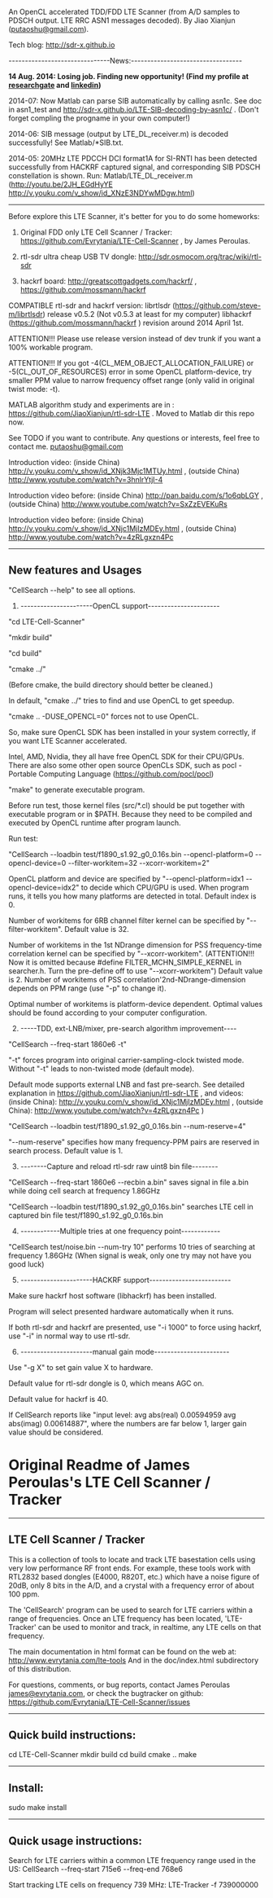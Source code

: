 An OpenCL accelerated TDD/FDD LTE Scanner (from A/D samples to PDSCH output. LTE RRC ASN1 messages decoded). By Jiao Xianjun (putaoshu@gmail.com).

Tech blog: http://sdr-x.github.io

-------------------------------News:----------------------------------

**14 Aug. 2014: Losing job. Finding new opportunity! (Find my profile at <a href="https://www.researchgate.net/profile/Xianjun_Jiao?ev=hdr_xprf">researchgate</a> and <a href="http://www.linkedin.com/profile/view?id=148004333&trk=spm_pic">linkedin</a>)**

2014-07: Now Matlab can parse SIB automatically by calling asn1c. See doc in asn1_test and http://sdr-x.github.io/LTE-SIB-decoding-by-asn1c/ . (Don't forget compling the progname in your own computer!)

2014-06: SIB message (output by LTE_DL_receiver.m) is decoded successfully! See Matlab/*SIB.txt.

2014-05: 20MHz LTE PDCCH DCI format1A for SI-RNTI has been detected successfully from HACKRF captured signal, and corresponding SIB PDSCH constellation is shown. Run: Matlab/LTE_DL_receiver.m
 (http://youtu.be/2JH_EGdHyYE  http://v.youku.com/v_show/id_XNzE3NDYwMDgw.html)

----------------------------------------------------------------------

Before explore this LTE Scanner, it's better for you to do some homeworks:

1. Original FDD only LTE Cell Scanner / Tracker: https://github.com/Evrytania/LTE-Cell-Scanner , by James Peroulas.

2. rtl-sdr ultra cheap USB TV dongle: http://sdr.osmocom.org/trac/wiki/rtl-sdr

3. hackrf board: http://greatscottgadgets.com/hackrf/ , https://github.com/mossmann/hackrf

COMPATIBLE rtl-sdr and hackrf version:
librtlsdr (https://github.com/steve-m/librtlsdr) release v0.5.2 (Not v0.5.3 at least for my computer)
libhackrf (https://github.com/mossmann/hackrf  ) revision around 2014 April 1st.

ATTENTION!!! Please use release version instead of dev trunk if you want a 100% workable program.

ATTENTION!!! If you got -4(CL_MEM_OBJECT_ALLOCATION_FAILURE) or -5(CL_OUT_OF_RESOURCES) error in some OpenCL platform-device, try smaller PPM value to narrow frequency offset range (only valid in original twist mode: -t).

MATLAB algorithm study and experiments are in : https://github.com/JiaoXianjun/rtl-sdr-LTE . Moved to Matlab dir this repo now.

See TODO if you want to contribute. Any questions or interests, feel free to contact me. putaoshu@gmail.com

Introduction video: (inside China) http://v.youku.com/v_show/id_XNjk3Mjc1MTUy.html ,
(outside China) http://www.youtube.com/watch?v=3hnlrYtjI-4

Introduction video before: (inside China) http://pan.baidu.com/s/1o6qbLGY ,
(outside China) http://www.youtube.com/watch?v=SxZzEVEKuRs

Introduction video before: (inside China) http://v.youku.com/v_show/id_XNjc1MjIzMDEy.html ,
(outside China) http://www.youtube.com/watch?v=4zRLgxzn4Pc

----------------------------------------------------------------------
New features and Usages
----------------------------------------------------------------------

"CellSearch --help" to see all options.

1. ----------------------OpenCL support----------------------

"cd LTE-Cell-Scanner"

"mkdir build"

"cd build"

"cmake ../"

(Before cmake, the build directory should better be cleaned.)

In default, "cmake ../" tries to find and use OpenCL to get speedup.

"cmake .. -DUSE_OPENCL=0" forces not to use OpenCL.

So, make sure OpenCL SDK has been installed in your system correctly, if you want LTE Scanner accelerated.

Intel, AMD, Nvidia, they all have free OpenCL SDK for their CPU/GPUs. There are also some other open source OpenCLs SDK,
such as pocl - Portable Computing Language (https://github.com/pocl/pocl)

"make" to generate executable program.

Before run test, those kernel files (src/*.cl) should be put together with executable program or in $PATH.
Because they need to be compiled and executed by OpenCL runtime after program launch.

Run test:

"CellSearch --loadbin test/f1890_s1.92_g0_0.16s.bin --opencl-platform=0 --opencl-device=0 --filter-workitem=32 --xcorr-workitem=2"

OpenCL platform and device are specified by "--opencl-platform=idx1 --opencl-device=idx2" to decide which CPU/GPU is used.
When program runs, it tells you how many platforms are detected in total. Default index is 0.

Number of workitems for 6RB channel filter kernel can be specified by "--filter-workitem". Default value is 32.

Number of workitems in the 1st NDrange dimension for PSS frequency-time correlation kernel can be specified by "--xcorr-workitem".
(ATTENTION!!! Now it is omitted because #define FILTER_MCHN_SIMPLE_KERNEL in searcher.h. Turn the pre-define off to use "--xcorr-workitem")
Default value is 2. Number of workitems of PSS correlation'2nd-NDrange-dimension depends on PPM range (use "-p" to change it).

Optimal number of workitems is platform-device dependent. Optimal values should be found according to your computer configuration.

2. -----TDD, ext-LNB/mixer, pre-search algorithm improvement----

"CellSearch --freq-start 1860e6 -t"

"-t" forces program into original carrier-sampling-clock twisted mode. Without "-t" leads to non-twisted mode (default mode).

Default mode supports external LNB and fast pre-search.
See detailed explanation in https://github.com/JiaoXianjun/rtl-sdr-LTE , and videos: (inside China): http://v.youku.com/v_show/id_XNjc1MjIzMDEy.html ,
 (outside China): http://www.youtube.com/watch?v=4zRLgxzn4Pc )

"CellSearch --loadbin test/f1890_s1.92_g0_0.16s.bin --num-reserve=4"

"--num-reserve" specifies how many frequency-PPM pairs are reserved in search process. Default value is 1.

3. --------Capture and reload rtl-sdr raw uint8 bin file--------

"CellSearch --freq-start 1860e6 --recbin a.bin" saves signal in file a.bin while doing cell search at frequency 1.86GHz

"CellSearch --loadbin test/f1890_s1.92_g0_0.16s.bin" searches LTE cell in captured bin file test/f1890_s1.92_g0_0.16s.bin

4. ------------Multiple tries at one frequency point------------

"CellSearch test/noise.bin --num-try 10" performs 10 tries of searching at frequency 1.86GHz (When signal is weak, only one try may not have you good luck)

5. ----------------------HACKRF support-------------------------

Make sure hackrf host software (libhackrf) has been installed.

Program will select presented hardware automatically when it runs.

If both rtl-sdr and hackrf are presented, use "-i 1000" to force using hackrf, use "-i" in normal way to use rtl-sdr.

6. ----------------------manual gain mode-----------------------

Use "-g X" to set gain value X to hardware.

Default value for rtl-sdr dongle is 0, which means AGC on.

Default value for hackrf is 40.

If CellSearch reports like "input level: avg abs(real) 0.00594959 avg abs(imag) 0.00614887", where the numbers are far below 1, larger gain value should be considered.

Original Readme of James Peroulas's LTE Cell Scanner / Tracker
========================================================================

--------------------------
LTE Cell Scanner / Tracker
--------------------------

This is a collection of tools to locate and track LTE basestation cells using
very low performance RF front ends. For example, these tools work with RTL2832
based dongles (E4000, R820T, etc.) which have a noise figure of 20dB, only 8
bits in the A/D, and a crystal with a frequency error of about 100 ppm.

The 'CellSearch' program can be used to search for LTE carriers within a range
of frequencies.  Once an LTE frequency has been located, 'LTE-Tracker' can be
used to monitor and track, in realtime, any LTE cells on that frequency.

The main documentation in html format can be found on the web at:
  http://www.evrytania.com/lte-tools
And in the doc/index.html subdirectory of this distribution.

For questions, comments, or bug reports, contact James Peroulas
james@evrytania.com, or check the bugtracker on github:
  https://github.com/Evrytania/LTE-Cell-Scanner/issues

------
Quick build instructions:
------
  cd LTE-Cell-Scanner
  mkdir build
  cd build
  cmake ..
  make

------
Install:
------
  sudo make install

------
Quick usage instructions:
------

Search for LTE carriers within a common LTE frequency range used in the US:
  CellSearch --freq-start 715e6 --freq-end 768e6

Start tracking LTE cells on frequency 739 MHz:
  LTE-Tracker -f 739000000

